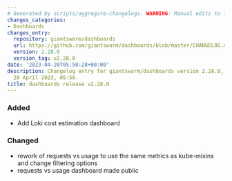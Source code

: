 ```yaml
---
# Generated by scripts/aggregate-changelogs. WARNING: Manual edits to this files will be overwritten.
changes_categories:
- Dashboards
changes_entry:
  repository: giantswarm/dashboards
  url: https://github.com/giantswarm/dashboards/blob/master/CHANGELOG.md#2280---2023-04-20
  version: 2.28.0
  version_tag: v2.28.0
date: '2023-04-20T05:58:28+00:00'
description: Changelog entry for giantswarm/dashboards version 2.28.0, published on
  20 April 2023, 05:58.
title: dashboards release v2.28.0
---
```


### Added
- Add Loki cost estimation dashboard
### Changed
- rework of requests vs usage to use the same metrics as kube-mixins and change filtering options
- requests vs usage dashboard made public
